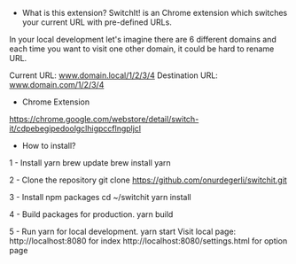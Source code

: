* What is this extension?
SwitchIt! is an Chrome extension which switches your current URL with pre-defined URLs.

In your local development let's imagine there are 6 different domains and each time you 
want to visit one other domain, it could be hard to rename URL.

Current URL: www.domain.local/1/2/3/4
Destination URL: www.domain.com/1/2/3/4

* Chrome Extension

https://chrome.google.com/webstore/detail/switch-it/cdpebegipedoolgclhigpccflngpljcl

* How to install?

1 - Install yarn
	brew update
	brew install yarn

2 - Clone the repository
	git clone https://github.com/onurdegerli/switchit.git

3 - Install npm packages
	cd ~/switchit
	yarn install

4 - Build packages for production.
	yarn build

5 - Run yarn for local development.
	yarn start
	Visit local page: http://localhost:8080 for index
	http://localhost:8080/settings.html for option page